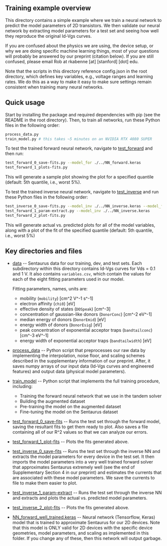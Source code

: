 <!-- ABOUT THE PROJECT -->
## Training example overview

This directory contains a simple example where we train a neural network to 
predict the model parameters of 2D transistors. We then validate our neural 
network by extracting model parameters for a test set and seeing how well they 
reproduce the original Id-Vgs curves.

If you are confused about the physics we are using, the device setup, or why we 
are doing specific machine learning things, most of your questions will probably 
be answered by our preprint (citation below). If you are still confused, please 
email Rob at rkabenne [at] [stanford] [dot] edu.

Note that the scripts in this directory reference config.json in the root
directory, which defines key variables, e.g., voltage ranges and learning 
rates. We do this as a way to make it easy to make sure settings remain
consistent when training many neural networks.

## Quick usage

Start by installing the package and required dependencies with pip (see the
README in the root directory).
Then, to train all networks, run these Python files in the following order:

```bash                                                                         
process_data.py
train_model.py # this takes ~5 minutes on an NVIDIA RTX 4080 SUPER
```

To test the trained forward neural network, navigate to 
[test_forward](./test_forward) and then run:

```bash                                                                         
test_forward_0_save-fits.py --model_for ./../NN_forward.keras
test_forward_1_plots-fits.py
```
This will generate a sample plot showing the plot for a specified quantile 
(default: 5th quantile, i.e., worst 5%).

To test the trained inverse neural network, navigate to 
[test_inverse](./test_inverse) and run these Python files in the following 
order:

```bash                                                                         
test_inverse_0_save-fits.py --model_inv ./../NN_inverse.keras --model_for ./../../NN_forward_fully_trained.keras
test_forward_1_param-extract.py --model_inv ./../NN_inverse.keras
test_forward_2_plot-fits.py
```

This will generate actual vs. predicted plots for all of the model variables,
along with a plot of the fit of the specified quantile (default: 5th quantile,
i.e., worst 5%)

## Key directories and files

* [data](./../data) -- Sentaurus data for our training, dev, and test sets. Each 
  subdirectory within this directory contains Id-Vgs curves for Vds = 0.1 and 
  1 V. It also contains `variables.csv`, which contain the values for each of 
  the eight fitting parameters used in our model.

  Fitting parameters, names, units are:
  
  * mobility (`mobility`) [cm^2 V^-1 s^-1]
  * electron affinity (`chi0`) [eV]
  * effective density of states (`DOSpeak`) [cm^-3]
  * concentration of gaussian-like donors (`DonorConc`) [cm^-2 eV^-1]
  * median energy of donors (`DonorEmid`) [eV]
  * energy width of donors (`DonorEsig`) [eV]
  * peak concentration of exponential acceptor traps (`bandtailconc`) 
    [cm^-3 eV^-1]
  * energy width of exponential acceptor traps (`bandtailwidth`) [eV]

* [process_data](./process_data.py) -- Python script that preprocesses our raw data by 
  implementing the interpolation, noise floor, and scaling schemes described in 
  the supplementary information of our preprint. After, it saves numpy arrays of 
  our input data (Id-Vgs curves and engineered features) and output data 
  (physical model parameters).

* [train_model](./train_model.py) -- Python script that implements the full training procedure, 
  including:  
  - Training the forward neural network that we use in the tandem solver  
  - Building the augmented dataset  
  - Pre-training the model on the augmented dataset  
  - Fine-tuning the model on the Sentaurus dataset

* [test_forward_0_save-fits](./test_forward/test_forward_0_save-fits.py) -- 
  Runs the test set through the forward model, 
  saving the resultant fits to get them ready to plot. Also saves a file 
  containing all of our R^2 values so that we can analyze our errors.

* [test_forward_1_plot-fits](./test_forward/test_forward_1_plot_fits.py) -- 
  Plots the fits generated above.

* [test_inverse_0_save-fits](./test_inverse/test_inverse_0_save-fits.py) -- 
  Runs the test set through the inverse NN and 
  extracts the model parameters for every device in the test set. It then 
  imports the model parameters into a very well trained forward solver that 
  approximates Sentaurus extremely well (see the end of Supplementary Section 4 
  in our preprint) and estimates the currents that are associated with these 
  model parameters. We save the currents to file to make them easier to plot.

* [test_inverse_1_param-extract](./test_inverse/test_inverse_1_param-extract.py) -- 
  Runs the test set through the inverse NN 
  and extracts and plots the actual vs. predicted model parameters.

* [test_inverse_2_plot-fits](./test_inverse/test_inverse_2_plot-fits.py) -- 
  Plots the fits generated above.

* [NN_forward_well_trained.keras](./../models/NN_forward_well_trained.keras) -- 
  Neural network (Tensorflow, Keras) model
that is trained to approximate Sentaurus for our 2D devices. Note that this 
model is ONLY valid for 2D devices with the specific device geometries, 
model parameters, and scaling as implemented in this folder. If you change any
of these, then this network will output garbage.


